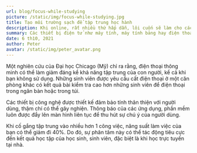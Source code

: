 ```yaml
---
url: blog/focus-while-studying
picture: /static/img/focus-while-studying.jpg
title: Tạo môi trường sạch để tập trung học hành
description: Khi online, rất nhiều thứ hấp dẫn, lôi cuốn sẽ làm cho các con mất tập trung. Bạn hãy tạo ngay danh sách trắng chỉ chứa những trang web và các app dành riêng cho việc học tập.
summary: Các thiết bị điện tử như máy tính, máy tính bảng hay điện thoại thông minh là công cụ hữu ích, giúp học sinh, sinh viên học trực tuyến tại nhà trong mùa dịch COVID-19. Tuy nhiên, các bạn trẻ lại là đối tượng dễ bị phân tâm trước sức hấp dẫn của các thiết bị này. Đặc biệt, việc sở hữu quá nhiều thiết bị điện tử trong tầm tay có thể làm giảm hiệu suất học tập, làm việc của các con.
date: 6 th10, 2021
author: Peter
avatar: /static/img/peter_avatar.png
---
```

Một nghiên cứu của Đại học Chicago (Mỹ) chỉ ra rằng, điện thoại thông minh có thể làm giảm đáng kể khả năng tập trung của con người, kể cả khi bạn không sử dụng. Những sinh viên được yêu cầu cất điện thoại ở một căn phòng khác có kết quả bài kiểm tra cao hơn những sinh viên để điện thoại trong ngăn bàn hoặc trong túi.

Các thiết bị công nghệ được thiết kế đảm bảo tính thân thiện với người dùng, thậm chí có thể gây nghiện. Thông báo của các ứng dụng, phần mềm luôn được đẩy lên màn hình liên tục để thu hút sự chú ý của người dùng.

Khi cố gắng tập trung vào nhiều hơn 1 công việc, năng suất làm việc của bạn có thể giảm đi 40%. Do đó, sự phân tâm này có thể tác động tiêu cực đến kết quả học tập của học sinh, sinh viên, đặc biệt là khi học trực tuyến tại nhà.